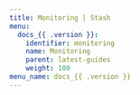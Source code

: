 ```yaml
---
title: Monitoring | Stash
menu:
  docs_{{ .version }}:
    identifier: monitoring
    name: Monitoring
    parent: latest-guides
    weight: 100
menu_name: docs_{{ .version }}
---
```

